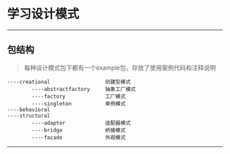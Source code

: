 # 学习设计模式

---


## 包结构

>每种设计模式包下都有一个example包，存放了使用案例代码和注释说明

    ----creational                  创建型模式
            ----abstractfactory     抽象工厂模式
            ----factory             工厂模式
            ----singleton           单例模式
    ----behavioral
    ----structural
            ----adapter             适配器模式
            ----bridge              桥接模式
            ----facade              外观模式

--- 
